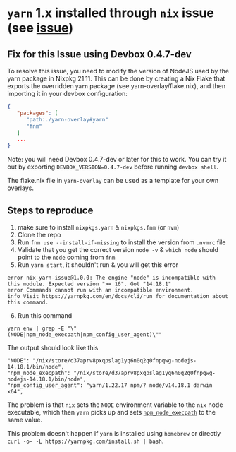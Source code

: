 # `yarn` 1.x installed through `nix` issue (see [issue](https://github.com/NixOS/nixpkgs/issues/145634))

## Fix for this Issue using Devbox 0.4.7-dev

To resolve this issue, you need to modify the version of NodeJS used by the yarn package in Nixpkg 21.11. This can be done by creating a Nix Flake that exports the overridden `yarn` package (see yarn-overlay/flake.nix), and then importing it in your devbox configuration:

```json
{
   "packages": [
      "path:./yarn-overlay#yarn"
      "fnm"
   ]
   ...
}
```

Note: you will need Devbox 0.4.7-dev or later for this to work. You can try it out by exporting `DEVBOX_VERSION=0.4.7-dev` before running `devbox shell`.

The flake.nix file in `yarn-overlay` can be used as a template for your own overlays.

## Steps to reproduce

1. make sure to install `nixpkgs.yarn` & `nixpkgs.fnm` (or `nvm`)
2. Clone the repo
3. Run `fnm use --install-if-missing` to install the version from `.nvmrc` file
4. Validate that you get the correct version `node -v` & `which node` should
   point to the `node` coming from `fnm`
5. Run `yarn start`, it shouldn't run & you will get this error

```
error nix-yarn-issue@1.0.0: The engine "node" is incompatible with this module. Expected version ">= 16". Got "14.18.1"
error Commands cannot run with an incompatible environment.
info Visit https://yarnpkg.com/en/docs/cli/run for documentation about this command.
```

6. Run this command

```shell
yarn env | grep -E "\"(NODE|npm_node_execpath|npm_config_user_agent)\""
```

The output should look like this

```
"NODE": "/nix/store/d37aprv8pxqpslag1yq6n0q2q0fnpqwg-nodejs-14.18.1/bin/node",
"npm_node_execpath": "/nix/store/d37aprv8pxqpslag1yq6n0q2q0fnpqwg-nodejs-14.18.1/bin/node",
"npm_config_user_agent": "yarn/1.22.17 npm/? node/v14.18.1 darwin x64",
```

The problem is that `nix` sets the `NODE` environment variable to the `nix` node
executable, which then `yarn` picks up and sets
[`npm_node_execpath`](https://github.com/yarnpkg/yarn/blob/3119382885ea373d3c13d6a846de743eca8c914b/src/util/execute-lifecycle-script.js#L80)
to the same value.

This problem doesn't happen if `yarn` is installed using `homebrew` or directly
`curl -o- -L https://yarnpkg.com/install.sh | bash`.

